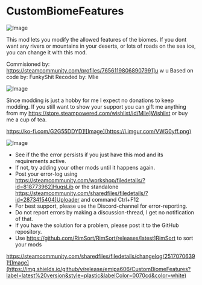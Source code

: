 # CustomBiomeFeatures

![Image](https://i.imgur.com/iCj5o7O.png)


This mod lets you modify the allowed features of the biomes.
If you dont want any rivers or mountains in your deserts, or lots of roads on the sea ice, you can change it with this mod.

Commisioned by: https://steamcommunity.com/profiles/76561198068907991]u w u
Based on code by: FunkyShit
Recoded by: Mlie


![Image](https://i.imgur.com/Ds0rBAD.png)

Since modding is just a hobby for me I expect no donations to keep modding. If you still want to show your support you can gift me anything from my https://store.steampowered.com/wishlist/id/Mlie]Wishlist or buy me a cup of tea.

https://ko-fi.com/G2G55DDYD]![Image](https://i.imgur.com/VWG0yff.png)


![Image](https://i.imgur.com/5xwDG6H.png)



-  See if the the error persists if you just have this mod and its requirements active.
-  If not, try adding your other mods until it happens again.
-  Post your error-log using https://steamcommunity.com/workshop/filedetails/?id=818773962]HugsLib or the standalone https://steamcommunity.com/sharedfiles/filedetails/?id=2873415404]Uploader and command Ctrl+F12
-  For best support, please use the Discord-channel for error-reporting.
-  Do not report errors by making a discussion-thread, I get no notification of that.
-  If you have the solution for a problem, please post it to the GitHub repository.
-  Use https://github.com/RimSort/RimSort/releases/latest]RimSort to sort your mods



https://steamcommunity.com/sharedfiles/filedetails/changelog/2517070639]![Image](https://img.shields.io/github/v/release/emipa606/CustomBiomeFeatures?label=latest%20version&style=plastic&labelColor=0070cd&color=white)

